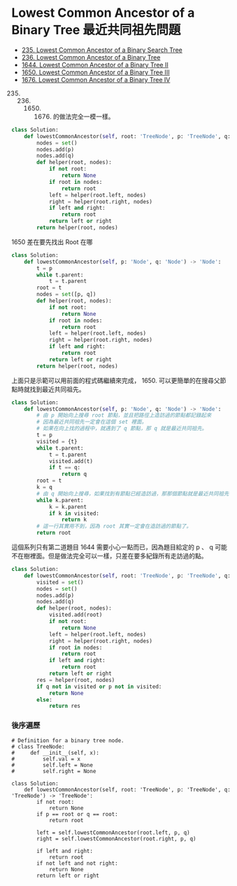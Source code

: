 # Lowest Common Ancestor of a Binary Tree 最近共同祖先問題

* [235. Lowest Common Ancestor of a Binary Search Tree](https://leetcode.com/problems/lowest-common-ancestor-of-a-binary-search-tree/)
* [236. Lowest Common Ancestor of a Binary Tree](https://leetcode.com/problems/lowest-common-ancestor-of-a-binary-tree/)
* [1644. Lowest Common Ancestor of a Binary Tree II](https://leetcode.com/problems/lowest-common-ancestor-of-a-binary-tree-ii/)
* [1650. Lowest Common Ancestor of a Binary Tree III](https://leetcode.com/problems/lowest-common-ancestor-of-a-binary-tree-iii/)
* [1676. Lowest Common Ancestor of a Binary Tree IV](https://leetcode.com/problems/lowest-common-ancestor-of-a-binary-tree-iv/)

235. 236. 1650. 1676. 的做法完全一模一樣。

```python
class Solution:
    def lowestCommonAncestor(self, root: 'TreeNode', p: 'TreeNode', q: 'TreeNode') -> 'TreeNode':
        nodes = set()
        nodes.add(p)
        nodes.add(q)
        def helper(root, nodes):
            if not root:
                return None
            if root in nodes:
                return root
            left = helper(root.left, nodes)
            right = helper(root.right, nodes)
            if left and right:
                return root
            return left or right
        return helper(root, nodes)
```

1650 差在要先找出 Root 在哪

```python
class Solution:
    def lowestCommonAncestor(self, p: 'Node', q: 'Node') -> 'Node':
        t = p
        while t.parent:
            t = t.parent
        root = t
        nodes = set([p, q])
        def helper(root, nodes):
            if not root:
                return None
            if root in nodes:
                return root
            left = helper(root.left, nodes)
            right = helper(root.right, nodes)
            if left and right:
                return root
            return left or right
        return helper(root, nodes)
```

上面只是示範可以用前面的程式碼繼續來完成， 1650. 可以更簡單的在搜尋父節點時就找到最近共同祖先。

```python
class Solution:
    def lowestCommonAncestor(self, p: 'Node', q: 'Node') -> 'Node':
        # 由 p 開始向上搜尋 root 節點，並且把路徑上造訪過的節點都記錄起來
        # 因為最近共同祖先一定會在這個 set 裡面。
        # 如果在向上找的過程中，就遇到了 q 節點，那 q 就是最近共同祖先。
        t = p
        visited = {t}
        while t.parent:
            t = t.parent
            visited.add(t)
            if t == q:
                return q
        root = t
        k = q
        # 由 q 開始向上搜尋，如果找到有節點已經造訪過，那那個節點就是最近共同祖先
        while k.parent:
            k = k.parent
            if k in visited:
                return k
        # 這一行其實用不到，因為 root 其實一定會在造訪過的節點了。
        return root
```

這個系列只有第二道題目 1644 需要小心一點而已，因為題目給定的 p 、 q 可能不在樹裡面。但是做法完全可以一樣，只差在要多紀錄所有走訪過的點。

```python
class Solution:
    def lowestCommonAncestor(self, root: 'TreeNode', p: 'TreeNode', q: 'TreeNode') -> 'TreeNode':
        visited = set()
        nodes = set()
        nodes.add(p)
        nodes.add(q)
        def helper(root, nodes):
            visited.add(root)
            if not root:
                return None
            left = helper(root.left, nodes)
            right = helper(root.right, nodes)
            if root in nodes:
                return root
            if left and right:
                return root
            return left or right
        res = helper(root, nodes)
        if q not in visited or p not in visited:
            return None
        else:
            return res
```

### 後序遍歷

```text
# Definition for a binary tree node.
# class TreeNode:
#     def __init__(self, x):
#         self.val = x
#         self.left = None
#         self.right = None

class Solution:
    def lowestCommonAncestor(self, root: 'TreeNode', p: 'TreeNode', q: 'TreeNode') -> 'TreeNode':
        if not root:
            return None
        if p == root or q == root:
            return root
        
        left = self.lowestCommonAncestor(root.left, p, q)
        right = self.lowestCommonAncestor(root.right, p, q)
        
        if left and right:
            return root
        if not left and not right:
            return None
        return left or right
```

